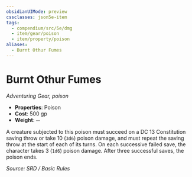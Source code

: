 ```yaml
---
obsidianUIMode: preview
cssclasses: json5e-item
tags:
  - compendium/src/5e/dmg
  - item/gear/poison
  - item/property/poison
aliases:
  - Burnt Othur Fumes
---
```

# Burnt Othur Fumes
*Adventuring Gear, poison*  

- **Properties**: Poison
- **Cost**: 500 gp
- **Weight**: ⏤

A creature subjected to this poison must succeed on a DC 13 Constitution saving throw or take 10 (`3d6`) poison damage, and must repeat the saving throw at the start of each of its turns. On each successive failed save, the character takes 3 (`1d6`) poison damage. After three successful saves, the poison ends.

*Source: SRD / Basic Rules*
